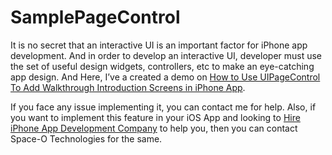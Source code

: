 # SamplePageControl

It is no secret that an interactive UI is an important factor for iPhone app development. And in order to develop an interactive UI, developer must use the set of useful design widgets, controllers, etc to make an eye-catching app design. And Here, I’ve a created a demo on [How to Use UIPageControl To Add Walkthrough Introduction Screens in iPhone App](https://www.spaceotechnologies.com/uipagecontrol-tutorial-example/). 

If you face any issue implementing it, you can contact me for help. Also, if you want to implement this feature in your iOS App and looking to [Hire iPhone App Development Company](https://www.spaceotechnologies.com/iphone-app-development/ ) to help you, then you can contact Space-O Technologies for the same.
